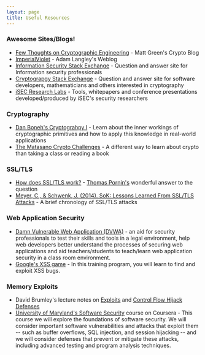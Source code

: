 ```yaml
---
layout: page
title: Useful Resources
---
```


### Awesome Sites/Blogs!

* [Few Thoughts on Cryptographic Engineering](http://blog.cryptographyengineering.com/) - Matt Green's Crypto Blog
* [ImperialViolet](https://www.imperialviolet.org/) - Adam Langley's Weblog
* [Information Security Stack Exchange](http://security.stackexchange.com/) - Question and answer site for Information security professionals
* [Cryptograpgy Stack Exchange](http://crypto.stackexchange.com/) - Question and answer site for software developers, mathematicians and others interested in cryptography
* [iSEC Research Labs](https://isecpartners.github.io/) - Tools, whitepapers and conference presentations developed/produced by iSEC's security researchers

### Cryptography

* [Dan Boneh's Cryptograhpy I](https://www.coursera.org/course/crypto) - Learn about the inner workings of cryptographic primitives and how to apply this knowledge in real-world applications
* [The Matasano Crypto Challenges](http://cryptopals.com/) - A different way to learn about crypto than taking a class or reading a book

### SSL/TLS

* [How does SSL/TLS work?](http://security.stackexchange.com/a/20847/22401) - [Thomas Pornin's](http://security.stackexchange.com/users/655/thomas-pornin) wonderful answer to the question
* [Meyer, C., & Schwenk, J. (2014). SoK: Lessons Learned From SSL/TLS Attacks](http://www.nds.rub.de/media/nds/veroeffentlichungen/2013/08/19/paper.pdf) - A brief chronology of SSL/TLS attacks

### Web Application Security

* [Damn Vulnerable Web Application (DVWA)](http://www.dvwa.co.uk/) - an aid for security professionals to test their skills and tools in a legal environment, help web developers better understand the processes of securing web applications and aid teachers/students to teach/learn web application security in a class room environment.
* [Google's XSS game](https://xss-game.appspot.com/) - In this training program, you will learn to find and exploit XSS bugs. 

### Memory Exploits

* David Brumley's lecture notes on [Exploits](https://users.ece.cmu.edu/~dbrumley/courses/18487-f13/powerpoint/03-controlflow-attack.pdf) and [Control Flow Hijack Defenses](https://users.ece.cmu.edu/~dbrumley/courses/18487-f13/powerpoint/05-controlflow-defense.pdf)
* [University of Maryland's Software Security](https://www.coursera.org/course/softwaresec) course on Coursera - This course we will explore the foundations of software security. We will consider important software vulnerabilities and attacks that exploit them -- such as buffer overflows, SQL injection, and session hijacking -- and we will consider defenses that prevent or mitigate these attacks, including advanced testing and program analysis techniques.
